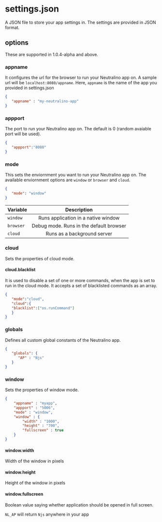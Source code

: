 # settings.json
A JSON file to store your app settings in. The settings are provided in JSON format. <br/>

## options 
These are supported in 1.0.4-alpha and above. 
### appname 
It configures the url for the browser to run your Neutralino app on. A sample url will be `localhost:8080/appname`. Here, `appname` is the name of the app you provided in settings.json 
```json
{
   "appname" : "my-neutralino-app"
}
```

### appport 
The port to run your Neutralino app on. The default is 0 (random avaiable port will be used). 

```json
{ 
   "appport":"8080"
}
```

### mode
This sets the enviornment you want to run your Neutralino app on. The available enviornment options are `window` or `browser` and `cloud`. <br/>

```json
{
   "mode": "window"
}
```

| Variable      | Description                                      |
| ------------- |:------------------------------------------------:|
| `window`      | Runs application in a native window              |
| `browser`     | Debug mode. Runs in the default browser          |
| `cloud`       | Runs as a background server                      |


### cloud

Sets the properties of cloud mode.

#### cloud.blacklist 
It is used to disable a set of one or more commands, when the app is set to run in the cloud mode. It accepts a set of blacklisted commands as an array.

```json
{
   "mode":"cloud",
   "cloud":{
   "blacklist":["os.runCommand"]
   }
}
```

### globals 
Defines all custom global constants of the Neutralino app.

```json
{ 
   "globals": {
      "AP" : "Njs"
   }
}
```

### window

Sets the properties of window mode.

```json
{
    "appname" : "myapp",
    "appport" : "5006",
    "mode" : "window",
    "window" : {
        "width" : "1000",
        "height" : "700",
        "fullscreen" : true
    }
}
```

#### window.width

Width of the window in pixels

#### window.height

Height of the window in pixels

#### window.fullscreen

Boolean value saying whether application should be opened in full screen.


`NL_AP` will return `Njs` anywhere in your app
